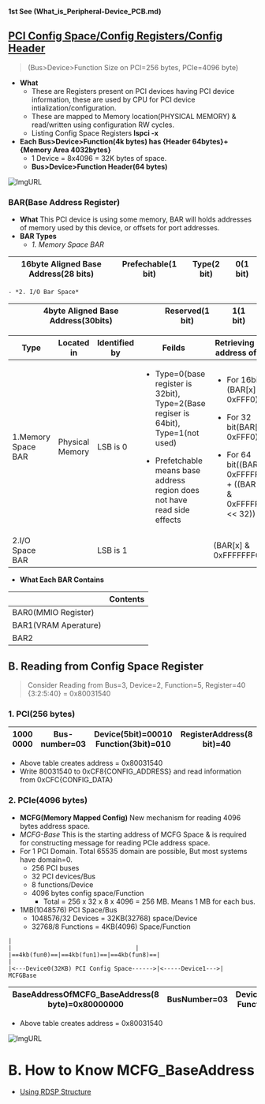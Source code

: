 **1st See (What_is_Peripheral-Device_PCB.md)**

## [PCI Config Space/Config Registers/Config Header](https://wiki.osdev.org/PCI#PCI_Device_Structure)
> (Bus>Device>Function Size on PCI=256 bytes, PCIe=4096 byte)
- **What** 
	- These are Registers present on PCI devices having PCI device information, these are used by CPU for PCI device intialization/configuration.
	- These are mapped to Memory location(PHYSICAL MEMORY) & read/written using configuration RW cycles.
	- Listing Config Space Registers **lspci -x**
- **Each Bus>Device>Function(4k bytes) has {Header 64bytes}+{Memory Area 4032bytes}**	
	- 1 Device = 8x4096 = 32K bytes of space.
	- **Bus>Device>Function Header(64 bytes)**

![ImgURL](https://i.ibb.co/Wfr2YJ8/pci-header.png)

### BAR(Base Address Register)
- **What** This PCI device is using some memory, BAR will holds addresses of memory used by this device, or offsets for port addresses. 
- **BAR Types**
	- *1. Memory Space BAR*

|16byte Aligned Base Address(28 bits)|Prefechable(1 bit)|Type(2 bit)|0(1 bit)|
|---|---|---|---|

	- *2. I/O Bar Space*

|4byte Aligned Base Address(30bits)|Reserved(1 bit)|1(1 bit)|
|---|---|---|

|Type|Located in|Identified by|Feilds|Retrieving Base address of BAR|
|---|---|---|---|---|
|1.Memory Space BAR|Physical Memory|LSB is 0|<ul><li>Type=0(base register is 32bit), Type=2(Base regiser is 64bit), Type=1(not used)</li></ul><ul><li>Prefetchable means base address region does not have read side effects</li></ul>|<ul><li>For 16bit:(BAR[x] & 0xFFF0)</li></ul><ul><li>For 32 bit(BAR[x] & 0xFFF0)</li></ul><ul><li>For 64 bit((BAR[x] & 0xFFFFFFF0) + ((BAR[x+1] & 0xFFFFFFFF) << 32))|
|2.I/O Space BAR||LSB is 1||(BAR[x] & 0xFFFFFFFC)|

- **What Each BAR Contains**
	
||Contents|
|---|---|
|BAR0(MMIO Register)||
|BAR1(VRAM Aperature)||
|BAR2



## B. Reading from Config Space Register
> Consider Reading from Bus=3, Device=2, Function=5, Register=40 {3:2:5:40} = 0x80031540

### 1. PCI(256 bytes)

|1000 0000|Bus-number=03|Device(5bit)=00010 Function(3bit)=010|RegisterAddress(8 bit)=40| 
| --- | --- | --- | --- | 

- Above table creates address = 0x80031540
- Write 80031540 to 0xCF8{CONFIG_ADDRESS} and read information from 0xCFC{CONFIG_DATA}

### 2. PCIe(4096 bytes)
- **MCFG(Memory Mapped Config)** New mechanism for reading 4096 bytes address space.
- *MCFG-Base* This is the starting address of MCFG Space & is required for constructing message for reading PCIe address space.  
- For 1 PCI Domain.          Total 65535 domain are possible, But most systems have domain=0.
  - 256 PCI buses
  - 32 PCI devices/Bus
  - 8 functions/Device
  - 4096 bytes config space/Function
	  - Total = 256 x 32 x 8 x 4096 = 256 MB. Means 1 MB for each bus.
- 1MB(1048576) PCI Space/Bus
	- 1048576/32 Devices = 32KB(32768) space/Device
	- 32768/8 Functions = 4KB(4096) Space/Function
```
|																					|									|
|==4kb(fun0)==|==4kb(fun1)==|==4kb(fun8)==|									|
|<---Device0(32KB) PCI Config Space------>|<-----Device1--->|
MCFGBase
```
		
|BaseAddressOfMCFG_BaseAddress(8 byte)=0x80000000|BusNumber=03|Device(5bit)=00010 Function(3bit)=101|RegisterAddress(12bit)=40 |
| --- | --- | --- | --- |

- Above table creates address = 0x80031540		

![ImgURL](https://i.ibb.co/LSnZW04/mmcfg-space.png)


# B. How to Know MCFG_BaseAddress
- [Using RDSP Structure](RDSP.md)
